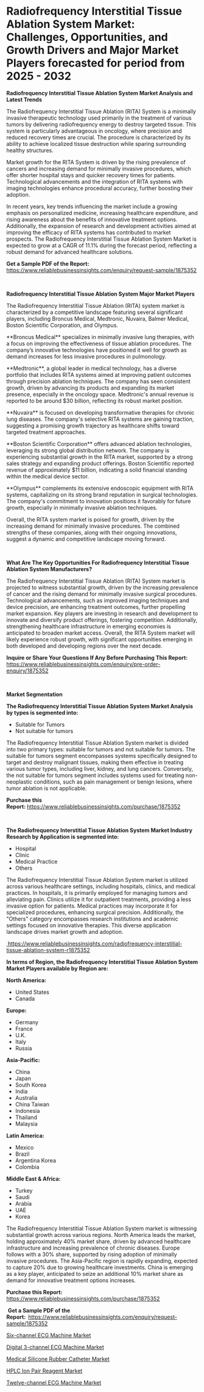 <p><h1>Radiofrequency Interstitial Tissue Ablation System Market: Challenges, Opportunities, and Growth Drivers and Major Market Players forecasted for period from 2025 - 2032</h1></p><p><strong>Radiofrequency Interstitial Tissue Ablation System Market Analysis and Latest Trends</strong></p>
<p><p>The Radiofrequency Interstitial Tissue Ablation (RITA) System is a minimally invasive therapeutic technology used primarily in the treatment of various tumors by delivering radiofrequency energy to destroy targeted tissue. This system is particularly advantageous in oncology, where precision and reduced recovery times are crucial. The procedure is characterized by its ability to achieve localized tissue destruction while sparing surrounding healthy structures.</p><p>Market growth for the RITA System is driven by the rising prevalence of cancers and increasing demand for minimally invasive procedures, which offer shorter hospital stays and quicker recovery times for patients. Technological advancements and the integration of RITA systems with imaging technologies enhance procedural accuracy, further boosting their adoption.</p><p>In recent years, key trends influencing the market include a growing emphasis on personalized medicine, increasing healthcare expenditure, and rising awareness about the benefits of innovative treatment options. Additionally, the expansion of research and development activities aimed at improving the efficacy of RITA systems has contributed to market prospects. The Radiofrequency Interstitial Tissue Ablation System Market is expected to grow at a CAGR of 11.1% during the forecast period, reflecting a robust demand for advanced healthcare solutions.</p></p>
<p><strong>Get a Sample PDF of the Report:&nbsp;</strong> <a href="https://www.reliablebusinessinsights.com/enquiry/request-sample/1875352?utm_campaign=60&utm_medium=2&utm_source=Github&utm_content=ia&utm_term=05032025&utm_id=radiofrequency-interstitial-tissue-ablation-system">https://www.reliablebusinessinsights.com/enquiry/request-sample/1875352</a></p>
<p>&nbsp;</p>
<p><strong>Radiofrequency Interstitial Tissue Ablation System Major Market Players</strong></p>
<p><p>The Radiofrequency Interstitial Tissue Ablation (RITA) system market is characterized by a competitive landscape featuring several significant players, including Broncus Medical, Medtronic, Nuvaira, Balmer Medical, Boston Scientific Corporation, and Olympus.</p><p>**Broncus Medical** specializes in minimally invasive lung therapies, with a focus on improving the effectiveness of tissue ablation procedures. The company’s innovative technologies have positioned it well for growth as demand increases for less invasive procedures in pulmonology. </p><p>**Medtronic**, a global leader in medical technology, has a diverse portfolio that includes RITA systems aimed at improving patient outcomes through precision ablation techniques. The company has seen consistent growth, driven by advancing its products and expanding its market presence, especially in the oncology space. Medtronic's annual revenue is reported to be around $30 billion, reflecting its robust market position.</p><p>**Nuvaira** is focused on developing transformative therapies for chronic lung diseases. The company's selective RITA systems are gaining traction, suggesting a promising growth trajectory as healthcare shifts toward targeted treatment approaches. </p><p>**Boston Scientific Corporation** offers advanced ablation technologies, leveraging its strong global distribution network. The company is experiencing substantial growth in the RITA market, supported by a strong sales strategy and expanding product offerings. Boston Scientific reported revenue of approximately $11 billion, indicating a solid financial standing within the medical device sector.</p><p>**Olympus** complements its extensive endoscopic equipment with RITA systems, capitalizing on its strong brand reputation in surgical technologies. The company's commitment to innovation positions it favorably for future growth, especially in minimally invasive ablation techniques.</p><p>Overall, the RITA system market is poised for growth, driven by the increasing demand for minimally invasive procedures. The combined strengths of these companies, along with their ongoing innovations, suggest a dynamic and competitive landscape moving forward.</p></p>
<p>&nbsp;</p>
<p><strong>What Are The Key Opportunities For Radiofrequency Interstitial Tissue Ablation System Manufacturers?</strong></p>
<p><p>The Radiofrequency Interstitial Tissue Ablation (RITA) System market is projected to witness substantial growth, driven by the increasing prevalence of cancer and the rising demand for minimally invasive surgical procedures. Technological advancements, such as improved imaging techniques and device precision, are enhancing treatment outcomes, further propelling market expansion. Key players are investing in research and development to innovate and diversify product offerings, fostering competition. Additionally, strengthening healthcare infrastructure in emerging economies is anticipated to broaden market access. Overall, the RITA System market will likely experience robust growth, with significant opportunities emerging in both developed and developing regions over the next decade.</p></p>
<p><strong>Inquire or Share Your Questions If Any Before Purchasing This Report:</strong> <a href="https://www.reliablebusinessinsights.com/enquiry/pre-order-enquiry/1875352?utm_campaign=60&utm_medium=2&utm_source=Github&utm_content=ia&utm_term=05032025&utm_id=radiofrequency-interstitial-tissue-ablation-system">https://www.reliablebusinessinsights.com/enquiry/pre-order-enquiry/1875352</a></p>
<p>&nbsp;</p>
<p><strong>Market Segmentation</strong></p>
<p><strong>The Radiofrequency Interstitial Tissue Ablation System Market Analysis by types is segmented into:</strong></p>
<p><ul><li>Suitable for Tumors</li><li>Not suitable for tumors</li></ul></p>
<p><p>The Radiofrequency Interstitial Tissue Ablation System market is divided into two primary types: suitable for tumors and not suitable for tumors. The suitable for tumors segment encompasses systems specifically designed to target and destroy malignant tissues, making them effective in treating various tumor types, including liver, kidney, and lung cancers. Conversely, the not suitable for tumors segment includes systems used for treating non-neoplastic conditions, such as pain management or benign lesions, where tumor ablation is not applicable.</p></p>
<p><strong>Purchase this Report:&nbsp;</strong><a href="https://www.reliablebusinessinsights.com/purchase/1875352?utm_campaign=60&utm_medium=2&utm_source=Github&utm_content=ia&utm_term=05032025&utm_id=radiofrequency-interstitial-tissue-ablation-system">https://www.reliablebusinessinsights.com/purchase/1875352</a></p>
<p>&nbsp;</p>
<p><strong>The Radiofrequency Interstitial Tissue Ablation System Market Industry Research by Application is segmented into:</strong></p>
<p><ul><li>Hospital</li><li>Clinic</li><li>Medical Practice</li><li>Others</li></ul></p>
<p><p>The Radiofrequency Interstitial Tissue Ablation System market is utilized across various healthcare settings, including hospitals, clinics, and medical practices. In hospitals, it is primarily employed for managing tumors and alleviating pain. Clinics utilize it for outpatient treatments, providing a less invasive option for patients. Medical practices may incorporate it for specialized procedures, enhancing surgical precision. Additionally, the "Others" category encompasses research institutions and academic settings focused on innovative therapies. This diverse application landscape drives market growth and adoption.</p></p>
<p><a href="https://www.reliablebusinessinsights.com/radiofrequency-interstitial-tissue-ablation-system-r1875352?utm_campaign=60&utm_medium=2&utm_source=Github&utm_content=ia&utm_term=05032025&utm_id=radiofrequency-interstitial-tissue-ablation-system">&nbsp;https://www.reliablebusinessinsights.com/radiofrequency-interstitial-tissue-ablation-system-r1875352</a></p>
<p><strong>In terms of Region, the Radiofrequency Interstitial Tissue Ablation System Market Players available by Region are:</strong></p>
<p>
    <p> <strong> North America: </strong>
        <ul>
            <li>United States</li>
            <li>Canada</li>
        </ul>
        </p> 
    <p> <strong> Europe: </strong>
        <ul>
            <li>Germany</li>
            <li>France</li>
            <li>U.K.</li>
            <li>Italy</li>
            <li>Russia</li>
        </ul>
        </p> 
    <p> <strong> Asia-Pacific: </strong>
        <ul>
            <li>China</li>
            <li>Japan</li>
            <li>South Korea</li>
            <li>India</li>
            <li>Australia</li>
            <li>China Taiwan</li>
            <li>Indonesia</li>
            <li>Thailand</li>
            <li>Malaysia</li>
        </ul>
        </p> 
    <p> <strong> Latin America: </strong>
        <ul>
            <li>Mexico</li>
            <li>Brazil</li>
            <li>Argentina Korea</li>
            <li>Colombia</li>
        </ul>
        </p> 
    <p> <strong> Middle East & Africa: </strong>
        <ul>
            <li>Turkey</li>
            <li>Saudi</li>
            <li>Arabia</li>
            <li>UAE</li>
            <li>Korea</li>
        </ul>
    </p>
    </p>
<p><p>The Radiofrequency Interstitial Tissue Ablation System market is witnessing substantial growth across various regions. North America leads the market, holding approximately 40% market share, driven by advanced healthcare infrastructure and increasing prevalence of chronic diseases. Europe follows with a 30% share, supported by rising adoption of minimally invasive procedures. The Asia-Pacific region is rapidly expanding, expected to capture 20% due to growing healthcare investments. China is emerging as a key player, anticipated to seize an additional 10% market share as demand for innovative treatment options increases.</p></p>
<p><strong>Purchase this Report: </strong><a href="https://www.reliablebusinessinsights.com/purchase/1875352?utm_campaign=60&utm_medium=2&utm_source=Github&utm_content=ia&utm_term=05032025&utm_id=radiofrequency-interstitial-tissue-ablation-system">https://www.reliablebusinessinsights.com/purchase/1875352</a></p>
<p>&nbsp;<strong>Get a Sample PDF of the Report:&nbsp;&nbsp;</strong><a href="https://www.reliablebusinessinsights.com/enquiry/request-sample/1875352?utm_campaign=60&utm_medium=2&utm_source=Github&utm_content=ia&utm_term=05032025&utm_id=radiofrequency-interstitial-tissue-ablation-system">https://www.reliablebusinessinsights.com/enquiry/request-sample/1875352</a></p>
<p><strong></strong></p>
<p><p><a href="https://github.com/mynaoanes/Market-Research-Report-List-1/blob/main/six-channel-ecg-machine-market.md?utm_campaign=60&utm_medium=2&utm_source=Github&utm_content=ia&utm_term=05032025&utm_id=radiofrequency-interstitial-tissue-ablation-system">Six-channel ECG Machine Market</a></p><p><a href="https://github.com/ozolsgasko02/Market-Research-Report-List-1/blob/main/digital-3-channel-ecg-machine-market.md?utm_campaign=60&utm_medium=2&utm_source=Github&utm_content=ia&utm_term=05032025&utm_id=radiofrequency-interstitial-tissue-ablation-system">Digital 3-channel ECG Machine Market</a></p><p><a href="https://github.com/joubehobock75/Market-Research-Report-List-1/blob/main/medical-silicone-rubber-catheter-market.md?utm_campaign=60&utm_medium=2&utm_source=Github&utm_content=ia&utm_term=05032025&utm_id=radiofrequency-interstitial-tissue-ablation-system">Medical Silicone Rubber Catheter Market</a></p><p><a href="https://github.com/caaropless/Market-Research-Report-List-1/blob/main/hplc-ion-pair-reagent-market.md?utm_campaign=60&utm_medium=2&utm_source=Github&utm_content=ia&utm_term=05032025&utm_id=radiofrequency-interstitial-tissue-ablation-system">HPLC Ion Pair Reagent Market</a></p><p><a href="https://github.com/puhakhommabh/Market-Research-Report-List-1/blob/main/twelve-channel-ecg-machine-market.md?utm_campaign=60&utm_medium=2&utm_source=Github&utm_content=ia&utm_term=05032025&utm_id=radiofrequency-interstitial-tissue-ablation-system">Twelve-channel ECG Machine Market</a></p></p>
